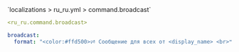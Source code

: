 <!--@include: @/parts/module/command/broadcast.md#title-->
<!--@include: @/parts/words.md#path--> `localizations > ru_ru.yml > command.broadcast`

<!--@include: @/parts/module/command/broadcast.md#explanation-->

<!--@include: @/parts/words.md#edit-->
```yaml
<ru_ru.command.broadcast>
```

<!--@include: @/parts/words.md#default-->
```yaml
broadcast:
  format: "<color:#ffd500>🕫 Сообщение для всех от <display_name> <br>❝ <message> ❠"
```

<!--@include: @/parts/module/command/broadcast.md#parameters-->
<!--@include: @/parts/module/command/broadcast.md#localization-->

